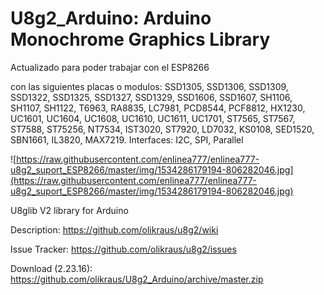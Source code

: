 # U8g2_Arduino: Arduino Monochrome Graphics Library


Actualizado para poder trabajar con el ESP8266

con las siguientes placas o modulos: SSD1305, SSD1306, SSD1309, SSD1322, SSD1325, SSD1327, SSD1329, SSD1606, SSD1607, SH1106, SH1107, SH1122, T6963, RA8835, LC7981, PCD8544, PCF8812, HX1230, UC1601, UC1604, UC1608, UC1610, UC1611, UC1701, ST7565, ST7567, ST7588, ST75256, NT7534, IST3020, ST7920, LD7032, KS0108, SED1520, SBN1661, IL3820, MAX7219. Interfaces: I2C, SPI, Parallel


![https://raw.githubusercontent.com/enlinea777/enlinea777-u8g2_suport_ESP8266/master/img/1534286179194-806282046.jpg](https://raw.githubusercontent.com/enlinea777/enlinea777-u8g2_suport_ESP8266/master/img/1534286179194-806282046.jpg) 


U8glib V2 library for Arduino

Description: https://github.com/olikraus/u8g2/wiki

Issue Tracker: https://github.com/olikraus/u8g2/issues

Download (2.23.16): https://github.com/olikraus/U8g2_Arduino/archive/master.zip

